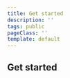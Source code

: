 ```yaml
---
title: Get started
description: ''
tags: public
pageClass: ''
template: default
---
```


## Get started
